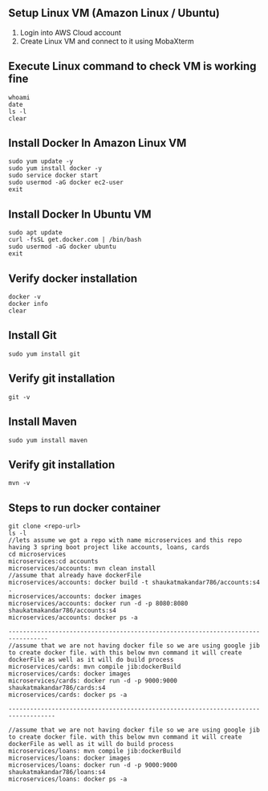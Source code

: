 ## Setup Linux VM (Amazon Linux / Ubuntu)

1) Login into AWS Cloud account
2) Create Linux VM and connect to it using MobaXterm

## Execute Linux command to check VM is working fine

```
whoami
date
ls -l
clear
```

## Install Docker In Amazon Linux VM

```
sudo yum update -y 
sudo yum install docker -y
sudo service docker start
sudo usermod -aG docker ec2-user
exit
```
## Install Docker In Ubuntu VM

```
sudo apt update
curl -fsSL get.docker.com | /bin/bash
sudo usermod -aG docker ubuntu 
exit
```

## Verify docker installation

```
docker -v
docker info
clear
```

## Install Git

```
sudo yum install git
```

## Verify git installation

```
git -v
```

## Install Maven

```
sudo yum install maven
```

## Verify git installation

```
mvn -v
```

## Steps to run docker container

```
git clone <repo-url>
ls -l
//lets assume we got a repo with name microservices and this repo having 3 spring boot project like accounts, loans, cards
cd microservices
microservices:cd accounts
microservices/accounts: mvn clean install
//assume that already have dockerFile
microservices/accounts: docker build -t shaukatmakandar786/accounts:s4 .
microservices/accounts: docker images
microservices/accounts: docker run -d -p 8080:8080 shaukatmakandar786/accounts:s4
microservices/accounts: docker ps -a

---------------------------------------------------------------------------------
//assume that we are not having docker file so we are using google jib to create docker file. with this below mvn command it will create dockerFile as well as it will do build process
microservices/cards: mvn compile jib:dockerBuild
microservices/cards: docker images
microservices/cards: docker run -d -p 9000:9000 shaukatmakandar786/cards:s4
microservices/cards: docker ps -a

-----------------------------------------------------------------------------------

//assume that we are not having docker file so we are using google jib to create docker file. with this below mvn command it will create dockerFile as well as it will do build process
microservices/loans: mvn compile jib:dockerBuild
microservices/loans: docker images
microservices/loans: docker run -d -p 9000:9000 shaukatmakandar786/loans:s4
microservices/loans: docker ps -a
```
